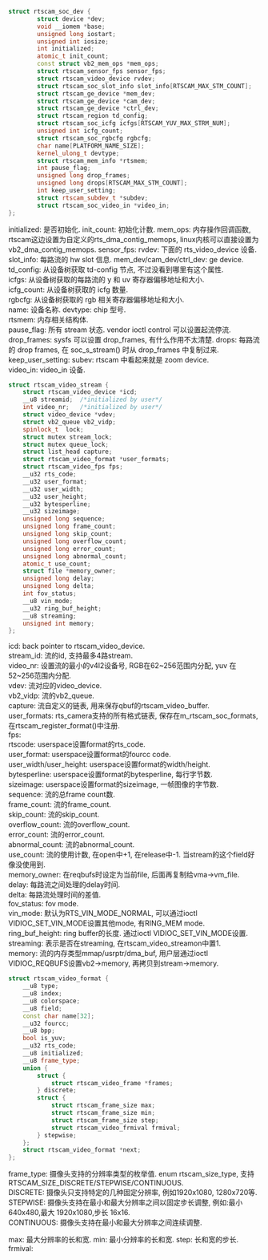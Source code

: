 ```c++
struct rtscam_soc_dev {
        struct device *dev;
        void __iomem *base;
        unsigned long iostart;
        unsigned int iosize;
        int initialized;
        atomic_t init_count;
        const struct vb2_mem_ops *mem_ops;
        struct rtscam_sensor_fps sensor_fps;
        struct rtscam_video_device rvdev;
        struct rtscam_soc_slot_info slot_info[RTSCAM_MAX_STM_COUNT];
        struct rtscam_ge_device *mem_dev;
        struct rtscam_ge_device *cam_dev;
        struct rtscam_ge_device *ctrl_dev;
        struct rtscam_region td_config;
        struct rtscam_soc_icfg icfgs[RTSCAM_YUV_MAX_STRM_NUM];
        unsigned int icfg_count;
        struct rtscam_soc_rgbcfg rgbcfg;
        char name[PLATFORM_NAME_SIZE];
        kernel_ulong_t devtype;
        struct rtscam_mem_info *rtsmem;
        int pause_flag;
        unsigned long drop_frames;
        unsigned long drops[RTSCAM_MAX_STM_COUNT];
        int keep_user_setting;
        struct rtscam_subdev_t *subdev;
        struct rtscam_soc_video_in *video_in;
};
```

initialized: 是否初始化.
init_count: 初始化计数.
mem_ops: 内存操作回调函数, rtscam这边设置为自定义的rts_dma_contig_memops, linux内核可以直接设置为vb2_dma_contig_memops.
sensor_fps:
rvdev: 下面的 rts_video_device 设备.
slot_info: 每路流的 hw slot 信息.
mem_dev/cam_dev/ctrl_dev: ge device.  
td_config: 从设备树获取 td-config 节点, 不过没看到哪里有这个属性.  
icfgs: 从设备树获取的每路流的 y 和 uv 寄存器偏移地址和大小.  
icfg_count: 从设备树获取的 icfg 数量.  
rgbcfg: 从设备树获取的 rgb 相关寄存器偏移地址和大小.  
name: 设备名称.
devtype: chip 型号.  
rtsmem: 内存相关结构体.  
pause_flag: 所有 stream 状态. vendor ioctl control 可以设置起流停流.  
drop_frames: sysfs 可以设置 drop_frames, 有什么作用不太清楚.
drops: 每路流的 drop frames, 在 soc_s_stream() 时从 drop_frames 中复制过来.  
keep_user_setting:
subev: rtscam 中看起来就是 zoom device.  
video_in: video_in 设备.

```c++
struct rtscam_video_stream {
	struct rtscam_video_device *icd;
	__u8 streamid;	/*initialized by user*/
	int video_nr;	/*initialized by user*/
	struct video_device *vdev;
	struct vb2_queue vb2_vidp;
	spinlock_t	lock;
	struct mutex stream_lock;
	struct mutex queue_lock;
	struct list_head capture;
	struct rtscam_video_format *user_formats;
	struct rtscam_video_fps fps;
	__u32 rts_code;
	__u32 user_format;
	__u32 user_width;
	__u32 user_height;
	__u32 bytesperline;
	__u32 sizeimage;
	unsigned long sequence;
	unsigned long frame_count;
	unsigned long skip_count;
	unsigned long overflow_count;
	unsigned long error_count;
	unsigned long abnormal_count;
	atomic_t use_count;
	struct file *memory_owner;
	unsigned long delay;
	unsigned long delta;
	int fov_status;
	__u8 vin_mode;
	__u32 ring_buf_height;
	__u8 streaming;
	unsigned int memory;
};
```

icd: back pointer to rtscam_video_device.  
stream_id: 流的id, 支持最多4路stream.  
video_nr: 设置流的最小的v4l2设备号, RGB在62~256范围内分配, yuv 在52~256范围内分配.  
vdev: 流对应的video_device.  
vb2_vidp: 流的vb2_queue.  
capture: 流自定义的链表, 用来保存qbuf的rtscam_video_buffer.  
user_formats: rts_camera支持的所有格式链表, 保存在m_rtscam_soc_formats, 在rtscam_register_format()中注册.  
fps:  
rtscode: userspace设置format的rts_code.  
user_format: userspace设置format的fourcc code.  
user_width/user_height: userspace设置format的width/height.  
bytesperline: userspace设置format的bytesperline, 每行字节数.  
sizeimage: userspace设置format的sizeimage, 一帧图像的字节数.  
sequence: 流的总frame count数.  
frame_count: 流的frame_count.  
skip_count: 流的skip_count.  
overflow_count: 流的overflow_count.  
error_count: 流的error_count.  
abnormal_count: 流的abnormal_count.  
use_count: 流的使用计数, 在open中+1, 在release中-1. 当stream的这个field好像没使用到.  
memory_owner: 在reqbufs时设定为当前file, 后面再复制给vma->vm_file.  
delay: 每路流之间处理的delay时间.  
delta: 每路流处理时间的差值.  
fov_status: fov mode.  
vin_mode: 默认为RTS_VIN_MODE_NORMAL, 可以通过ioctl VIDIOC_SET_VIN_MODE设置其他mode, 有RING_MEM mode.  
ring_buf_height: ring buffer的长度. 通过ioctl VIDIOC_SET_VIN_MODE设置.  
streaming: 表示是否在streaming, 在rtscam_video_streamon中置1.  
memory: 流的内存类型mmap/usrptr/dma_buf, 用户层通过ioctl VIDIOC_REQBUFS设置vb2->memory, 再拷贝到stream->memory.  

```c++
struct rtscam_video_format {
	__u8 type;
	__u8 index;
	__u8 colorspace;
	__u8 field;
	const char name[32];
	__u32 fourcc;
	__u8 bpp;
	bool is_yuv;
	__u32 rts_code;
	__u8 initialized;
	__u8 frame_type;
	union {
		struct {
			struct rtscam_video_frame *frames;
		} discrete;
		struct {
			struct rtscam_frame_size max;
			struct rtscam_frame_size min;
			struct rtscam_frame_size step;
			struct rtscam_video_frmival frmival;
		} stepwise;
	};
	struct rtscam_video_format *next;
};
```

frame_type: 摄像头支持的分辨率类型的枚举值. enum rtscam_size_type, 支持RTSCAM_SIZE_DISCRETE/STEPWISE/CONTINUOUS.  
DISCRETE: 摄像头只支持特定的几种固定分辨率, 例如1920x1080, 1280x720等.  
STEPWISE: 摄像头支持在最小和最大分辨率之间以固定步长调整, 例如:最小 640x480,最大 1920x1080,步长 16x16.  
CONTINUOUS: 摄像头支持在最小和最大分辨率之间连续调整.

max: 最大分辨率的长和宽.
min: 最小分辨率的长和宽.
step: 长和宽的步长.
frmival:
